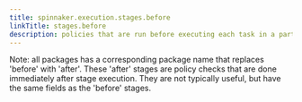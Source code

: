 ```yaml
---
title: spinnaker.execution.stages.before
linkTitle: stages.before
description: policies that are run before executing each task in a particular type of pipeline stage
---
```

Note: all packages has a corresponding package name that replaces 'before' with 'after'. These 'after' stages are policy checks that are done immediately after stage execution. They are not typically useful, but have the same fields as the 'before' stages.
